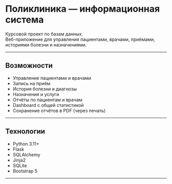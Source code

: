 #  Поликлиника — информационная система

Курсовой проект по базам данных.  
Веб-приложение для управления пациентами, врачами, приёмами, историями болезни и назначениями.

---

## Возможности

- Управление пациентами и врачами
- Запись на приём
- История болезни и диагнозы
- Назначения и услуги
- Отчёты по пациентам и врачам
- Dashboard с общей статистикой
- Сохранение отчётов в PDF (через печать)

---

##  Технологии

- Python 3.11+
- Flask
- SQLAlchemy
- Jinja2
- SQLite
- Bootstrap 5

---
